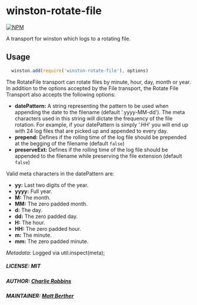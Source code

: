 # winston-rotate-file

[![NPM](https://nodei.co/npm/winston-rotate-file.png?downloads=true&downloadRank=true&stars=true)](https://www.npmjs.com/package/winston-rotate-file/)

A transport for winston which logs to a rotating file.

## Usage

``` js
  winston.add(require('winston-rotate-file'), options)
```

The RotateFile transport can rotate files by minute, hour, day, month or year. In addition to the options accepted by the File transport, the Rotate File Transport also accepts the following options:

* __datePattern:__ A string representing the pattern to be used when appending the date to the filename (default '.yyyy-MM-dd'). The meta characters used in this string will dictate the frequency of the file rotation. For example, if your datePattern is simply '.HH' you will end up with 24 log files that are picked up and appended to every day.
* __prepend:__ Defines if the rolling time of the log file should be prepended at the begging of the filename (default `false`)
* __preserveExt:__ Defines if the rolling time of the log file should be appended to the filename while preserving the file extension (default `false`)

Valid meta characters in the datePattern are:

* __yy:__ Last two digits of the year.
* __yyyy:__ Full year.
* __M:__ The month.
* __MM:__ The zero padded month.
* __d:__ The day.
* __dd:__ The zero padded day.
* __H:__ The hour.
* __HH:__ The zero padded hour.
* __m:__ The minute.
* __mm:__ The zero padded minute.

*Metadata:* Logged via util.inspect(meta);

##### LICENSE: MIT
##### AUTHOR: [Charlie Robbins](https://github.com/indexzero)
##### MAINTAINER: [Matt Berther](https://github.com/mattberther)
